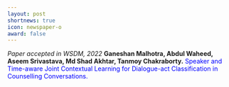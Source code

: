 ```yaml
---
layout: post
shortnews: true
icon: newspaper-o
award: false
---
```


<i>Paper accepted in WSDM, 2022 </i> <b> Ganeshan Malhotra, Abdul Waheed, Aseem Srivastava, Md Shad Akhtar, Tanmoy Chakraborty.</b> <font color="blue"> Speaker and Time-aware Joint Contextual Learning for Dialogue-act Classification in Counselling Conversations. </font>